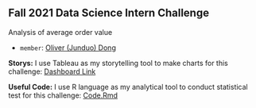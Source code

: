 
## Fall 2021 Data Science Intern Challenge
Analysis of average order value

- `member`: [Oliver (Junduo) Dong](https://www.linkedin.com/in/junduo-dong/)

**Storys:** I use Tableau as my storytelling tool to make charts for this challenge: [Dashboard Link](https://public.tableau.com/profile/junduo#!/vizhome/DataScienceInternChallenge/Story1)

**Useful Code:** I use R language as my analytical tool to conduct statistical test for this challenge: [Code.Rmd](https://github.com/Junduo123/Shopify-Technical-Challenge/blob/main/Code.R)
